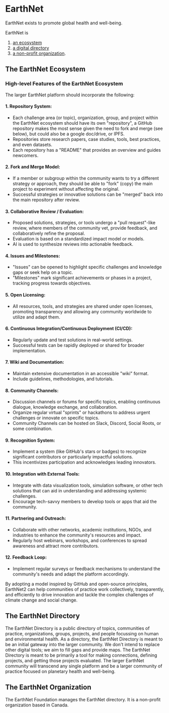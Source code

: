 # EarthNet

EarthNet exists to promote global health and well-being. 

EarthNet is 
1. [an ecosystem](#the-earthnet-ecosystem)
2. [a digital directory](#the-earthnet-directory)
3. [a non-profit organization](the-earthnet-organization).

## The EarthNet Ecosystem

### High-level Features of the EarthNet Ecosystem

The larger EarthNet platform should incorporate the following: 

#### 1. Repository System: 
- Each challenge area (or topic), organization, group, and project within the EarthNet ecosystem should have its own "repository", a GitHub repository makes the most sense given the need to fork and merge (see below), but could also be a google doc/drive, or IPFS.
- Repositories store research papers, case studies, tools, best practices, and even datasets.
- Each repository has a "README" that provides an overview and guides newcomers.

#### 2. Fork and Merge Model:
- If a member or subgroup within the community wants to try a different strategy or approach, they should be able to "fork" (copy) the main project to experiment without affecting the original.
- Successful strategies or innovative solutions can be "merged" back into the main repository after review.

#### 3. Collaborative Review / Evaluation:
- Proposed solutions, strategies, or tools undergo a "pull request"-like review, where members of the community vet, provide feedback, and collaboratively refine the proposal.
- Evaluation is based on a standardized impact model or models.
- AI is used to synthesize reviews into actionable feedback.

#### 4. Issues and Milestones:
- "Issues" can be opened to highlight specific challenges and knowledge gaps or seek help on a topic.
- "Milestones" mark significant achievements or phases in a project, tracking progress towards objectives.

#### 5. Open Licensing:
- All resources, tools, and strategies are shared under open licenses, promoting transparency and allowing any community worldwide to utilize and adapt them.

#### 6. Continuous Integration/Continuous Deployment (CI/CD):
- Regularly update and test solutions in real-world settings.
- Successful tests can be rapidly deployed or shared for broader implementation.

#### 7. Wiki and Documentation:
- Maintain extensive documentation in an accessible "wiki" format.
- Include guidelines, methodologies, and tutorials.

#### 8. Community Channels:
- Discussion channels or forums for specific topics, enabling continuous dialogue, knowledge exchange, and collaboration.
- Organize regular virtual "sprints" or hackathons to address urgent challenges or innovate on specific topics.
- Community Channels can be hosted on Slack, Discord, Social Roots, or some combination.

#### 9. Recognition System:
- Implement a system (like GitHub's stars or badges) to recognize significant contributors or particularly impactful solutions.
- This incentivizes participation and acknowledges leading innovators.

#### 10. Integration with External Tools:
- Integrate with data visualization tools, simulation software, or other tech solutions that can aid in understanding and addressing systemic challenges.
- Encourage tech-savvy members to develop tools or apps that aid the community.

#### 11. Partnering and Outreach:
- Collaborate with other networks, academic institutions, NGOs, and industries to enhance the community's resources and impact.
- Regularly host webinars, workshops, and conferences to spread awareness and attract more contributors.

#### 12. Feedback Loop:
- Implement regular surveys or feedback mechanisms to understand the community's needs and adapt the platform accordingly.

By adopting a model inspired by GitHub and open-source principles, EarthNet2 can help communities of practice work collectively, transparently, and efficiently to drive innovation and tackle the complex challenges of climate change and social change.


## The EarthNet Directory

The EarthNet Directory is a public directory of topics, communities of practice, organizations, groups, projects, and people focussing on human and environmental health. As a directory, the EarthNet Directory is meant to be an initial gateway into the larger community. We don't intend to replace other digital tools; we aim to fill gaps and provide maps. The EarthNet Directory is meant to be primarily a tool for making connections, defining projects, and getting those projects evaluated. The larger EarthNet community will transcend any single platform and be a larger community of practice focused on planetary health and well-being.

## The EarthNet Organization

The EarthNet Foundation manages the EarthNet directory. It is a non-profit organization based in Canada.

